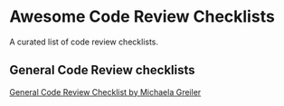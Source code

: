 # Awesome Code Review Checklists

A curated list of code review checklists.


## General Code Review checklists
[General Code Review Checklist by Michaela Greiler](https://www.michaelagreiler.com/code-review-checklist-2/)
